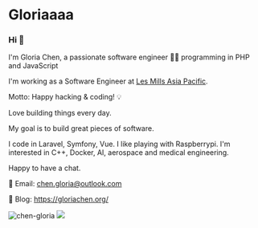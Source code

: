 # Gloriaaaa


### Hi :wave:

I'm Gloria Chen, a passionate software engineer 👩‍💻 programming in PHP and JavaScript

I'm working as a Software Engineer at <a href="https://www.lesmills.com.au/" target="_blank">Les Mills Asia Pacific</a>. 

Motto: Happy hacking & coding! 💡 

Love building things every day.

My goal is to build great pieces of software.

I code in Laravel, Symfony, Vue. I like playing with Raspberrypi. I'm interested in C++, Docker, AI, aerospace and medical engineering.

Happy to have a chat.

:email: Email: chen.gloria@outlook.com

:notebook_with_decorative_cover: Blog: <https://gloriachen.org/>

<div>
<img src="https://github-readme-stats.vercel.app/api?username=chen-gloria&count_private=true&bg_color=30,e96443,904e95&title_color=fff&text_color=fff&show_icons=true&icon_color=fff" alt="chen-gloria" />
<img src="https://github-readme-stats.vercel.app/api/top-langs/?username=chen-gloria&layout=compact&bg_color=30,e96443,904e95&title_color=fff&text_color=fff" />
</div>
